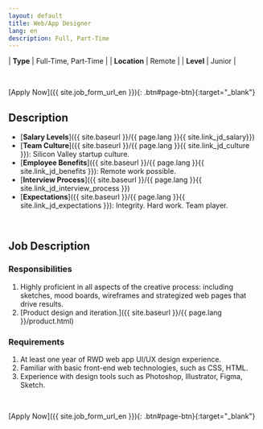 ```yaml
---
layout: default
title: Web/App Designer
lang: en
description: Full, Part-Time
---
```




| **Type** | Full-Time, Part-Time |
| **Location** | Remote |
| **Level** | Junior |

<br>

[Apply Now]({{ site.job_form_url_en }}){: .btn#page-btn}{:target="_blank"}

## Description
- [**Salary Levels**]({{ site.baseurl }}/{{ page.lang }}{{ site.link_jd_salary}})
- [**Team Culture**]({{ site.baseurl }}/{{ page.lang }}{{ site.link_jd_culture }}): Silicon Valley startup culture.
- [**Employee Benefits**]({{ site.baseurl }}/{{ page.lang }}{{ site.link_jd_benefits }}): Remote work possible.
- [**Interview Process**]({{ site.baseurl }}/{{ page.lang }}{{ site.link_jd_interview_process }})
- [**Expectations**]({{ site.baseurl }}/{{ page.lang }}{{ site.link_jd_expectations }}): Integrity. Hard work. Team player.

<br>

## Job Description

### Responsibilities
1. Highly proficient in all aspects of the creative process: including sketches, mood boards, wireframes and strategized web pages that drive results.
1. [Product design and iteration.]({{ site.baseurl }}/{{ page.lang }}/product.html)


### Requirements
1. At least one year of RWD web app UI/UX design experience.
1. Familiar with basic front-end web technologies, such as CSS, HTML.
1. Experience with design tools such as Photoshop, Illustrator, Figma, Sketch.

<br>

[Apply Now]({{ site.job_form_url_en }}){: .btn#page-btn}{:target="_blank"}

<br>